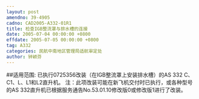 ```yaml
---
layout: post
amendno: 39-4905
cadno: CAD2005-A332-01R1
title: 检查IGB整流罩与排水槽的连接
date: 2005-07-04 00:00:00 +0800
effdate: 2005-07-05 00:00:00 +0800
tag: A332
categories: 民航中南地区管理局适航审定处
author: 钟颖芬
---
```


##适用范围:
已执行0725356改装（在IGB整流罩上安装排水槽）的AS 332 C、C1、L、L1和L2直升机。
注：此项改装可能在新飞机交付时已执行，或各种型号的AS 332直升机已根据服务通告No.53.01.10修改版0或修改版1进行了改装。

